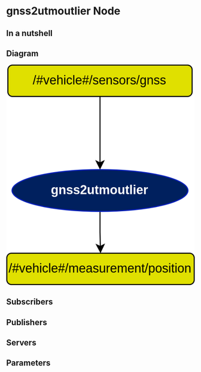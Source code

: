 # gnss2utmoutlier Node

## In a nutshell

## Diagram
![Gnss2UtmOutlier Diagram](img/gnss2utmoutlier.png)
## Subscribers

## Publishers

## Servers

## Parameters

